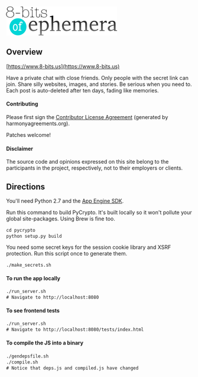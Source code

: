 ![Logo](logo.png)

## Overview

[https://www.8-bits.us](https://www.8-bits.us)

Have a private chat with close friends. Only people with the secret link can join. Share silly websites, images, and stories. Be serious when you need to. Each post is auto-deleted after ten days, fading like memories.

#### Contributing

Please first sign the [Contributor License Agreement](https://docs.google.com/spreadsheet/viewform?formkey=dDkyUzJuVk0tT0RIR244cVBKWDdOWUE6MQ#gid=0)
(generated by harmonyagreements.org).

Patches welcome!

#### Disclaimer

The source code and opinions expressed on this site belong to the
participants in the project, respectively, not to their employers or clients.


## Directions

You'll need Python 2.7 and the [App Engine SDK](https://developers.google.com/appengine/downloads).

Run this command to build PyCrypto. It's built locally so it won't pollute your global site-packages. Using Brew is fine too.

    cd pycrypto
    python setup.py build

You need some secret keys for the session cookie library and XSRF protection. Run this script once to generate them.

    ./make_secrets.sh

#### To run the app locally

    ./run_server.sh
    # Navigate to http://localhost:8080

####  To see frontend tests

    ./run_server.sh
    # Navigate to http://localhost:8080/tests/index.html

#### To compile the JS into a binary

    ./gendepsfile.sh
    ./compile.sh
    # Notice that deps.js and compiled.js have changed
